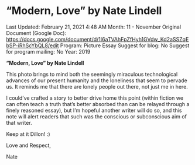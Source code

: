 # “Modern, Love” by Nate Lindell

Last Updated: February 21, 2021 4:48 AM
Month: 11 - November
Original Document (Google Doc): https://docs.google.com/document/d/1I6aTVAhFpZfHyh1GVdw_Kd2aSSZqEbSP-iRhScYbQL8/edit
Program: Picture Essay
Suggest for blog: No
Suggest for program mailing: No
Year: 2019

**“Modern, Love” by Nate Lindell**

This photo brings to mind both the seemingly miraculous technological advances of our present humanity and the loneliness that seem to pervade us. It reminds me that there are lonely people out there, not just me in here.

I could’ve crafted a story to better drive home this point (within fiction we can often teach a truth that’s better absorbed than can be relayed through a finely reasoned essay), but I’m hopeful another writer will do so, and this note will alert readers that such was the conscious or subconscious aim of that writer.

Keep at it Dillon! :)

Love and Respect,

Nate